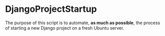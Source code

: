 # DjangoProjectStartup

The purpose of this script is to automate, **as much as possible**, the process of starting a new Django project on a fresh Ubuntu server.
